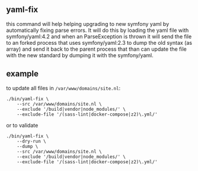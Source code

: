 ## yaml-fix

this command will help helping upgrading to new symfony yaml by automatically fixing parse errors. It will do this by loading the yaml file with symfony/yaml:4.2 and when an ParseException is thrown it will send the file to an forked process that uses symfony/yaml:2.3 to dump the old syntax (as array) and send it back to the parent process that than can update the file with the new standard by dumping it with the symfony/yaml.


## example

to update all files in `/var/www/domains/site.nl`:

```
./bin/yaml-fix \
    --src /var/www/domains/site.nl \
    --exclude '/build|vendor|node_modules/' \
    --exclude-file '/(sass-lint|docker-compose|z2)\.yml/'
```

or to validate

```
./bin/yaml-fix \
    --dry-run \
    --dump \
    --src /var/www/domains/site.nl \
    --exclude '/build|vendor|node_modules/' \
    --exclude-file '/(sass-lint|docker-compose|z2)\.yml/'
```
